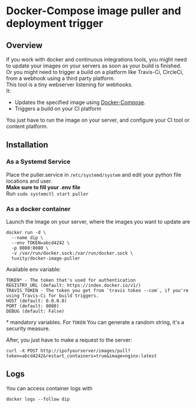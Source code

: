 Docker-Compose image puller and deployment trigger
===================

## Overview

If you work with docker and continuous integrations tools, you might need to update your images on your servers as soon as your build is finished.  
Or you might need to trigger a build on a platform like Travis-Ci, CircleCi, from a webhook using a third party platform.   
This tool is a tiny webserver listening for webhooks.  
It:
 - Updates the specified image using [Docker-Compose](https://docs.docker.com/compose/).
 - Triggers a build on your CI platform


You just have to run the image on your server, and configure your CI tool or content platform.

## Installation

### As a Systemd Service
Place the puller.service in `/etc/systemd/system` and edit your python file locations and user.  
**Make sure to fill your .env file**  
Run `sudo systemctl start puller`


### As a docker container

Launch the image on your server, where the images you want to update are
```
docker run -d \
  --name dip \
  --env TOKEN=abcd4242 \
  -p 8080:8080 \
  -v /var/run/docker.sock:/var/run/docker.sock \
  tuxity/docker-image-puller
```

Available env variable:
```
TOKEN* - The token that's used for authentication
REGISTRY_URL (default: https://index.docker.io/v1/)
TRAVIS_TOKEN - The token you get from `travis token --com`, if you're using Travis-Ci for build triggers.
HOST (default: 0.0.0.0)
PORT (default: 8080)
DEBUG (default: False)
```

\* mandatory variables. For `TOKEN` You can generate a random string, it's a security measure.

After, you just have to make a request to the server:
```
curl -X POST http://ipofyourserver/images/pull?token=abcd4242&restart_containers=true&image=nginx:latest
```

## Logs

You can access container logs with
```
docker logs --follow dip
````
